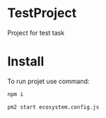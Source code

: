 # TestProject
Project for test task
# Install
To run projet use command:

```bash
npm i

pm2 start ecosystem.config.js
